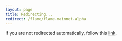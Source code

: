 ```yaml
---
layout: page
title: Redirecting...
redirect: /flame/flame-mainnet-alpha
---
```


<script>
  window.location.href = '/flame/flame-mainnet-alpha'
</script>

<div>
  If you are not redirected automatically, follow this <a href="/flame/flame-mainnet-alpha">link</a>.
</div>

<!-- ---
# https://vitepress.dev/reference/default-theme-home-page
layout: home

hero:
  name: "Astria"
  text: "The Sequencing Layer"
  tagline: The easiest way to deploy decentralized rollups.
  image:
    src: /hero-img.svg
    alt: Astria
  # actions:
  #   - theme: brand
  #     text: Just Deploy
  #     link: /developer/astria-go/astria-go-installation
  #   - theme: alt
  #     text: Introduction
  #     link: /overview/introduction

features:
  - title: Flame
    details: Flame is the EVM for Celestia-Native DeFi, powered by Astria.
    link: /flame/flame-mainnet-alpha
    icon: <svg width="36" height="36" viewBox="-58 0 300 196" fill="none" xmlns="http://www.w3.org/2000/svg"><path d="M186.485 162.553L169.906 133.459C161.191 133.887 127.047 131.435 116.669 116.052C113.471 111.31 111.772 105.926 111.72 100.532C111.601 88.254 120.953 74.7222 133.843 74.4682C142.664 74.2944 152.067 80.969 152.129 90.155C152.148 92.9897 151.184 95.7127 149.788 98.1452L162.413 120.313C171.286 112.953 176.421 101.777 176.466 90.155C176.556 67.1271 155.368 49.4711 133.523 49.8191C127.006 49.923 120.62 51.5138 114.781 54.4912C110.641 31.1499 98.9635 8.88515 93.8893 0L77.3166 29.094C81.066 35.0003 91.2816 55.8828 91.3474 72.6442C91.4058 87.5082 79.7997 100.344 64.6792 100.344C53.4083 100.344 42.3331 92.7478 42.1529 80.4268C42.0575 73.8975 45.1736 67.5856 51.4658 65.2701C53.0783 64.68 55.5098 64.4011 57.1991 64.4011L69.8238 42.2336C51.6618 35.2782 29.9689 43.6587 21.7758 61.8458C13.0386 81.2367 19.6188 104.938 37.1071 116.765C19.1139 132.097 5.83021 153.642 0.749634 162.585H33.895C41.6115 147.382 58.3203 124.882 76.8943 124.48C91.0157 124.175 103.255 134.835 104.594 149.225C105.087 154.387 103.558 159.44 100.294 163.448C96.893 167.619 91.5767 170.482 86.1725 170.475C80.8882 170.469 76.6535 167.019 74.1173 162.579H48.8616C51.8045 180.763 67.8792 195.119 86.1725 195.116C98.788 195.114 111.051 188.954 119.049 179.136C125.038 171.782 128.455 162.819 128.935 153.447C151.081 161.664 176.273 162.566 186.485 162.553Z" fill="white"/><path d="M186.485 162.553L169.906 133.459C161.191 133.887 127.047 131.435 116.669 116.052C113.471 111.31 111.772 105.926 111.72 100.532C111.601 88.254 120.953 74.7222 133.843 74.4682C142.664 74.2944 152.067 80.969 152.129 90.155C152.148 92.9897 151.184 95.7127 149.788 98.1452L162.413 120.313C171.286 112.953 176.421 101.777 176.466 90.155C176.556 67.1271 155.368 49.4711 133.523 49.8191C127.006 49.923 120.62 51.5138 114.781 54.4912C110.641 31.1499 98.9635 8.88515 93.8893 0L77.3166 29.094C81.066 35.0003 91.2816 55.8828 91.3474 72.6442C91.4058 87.5082 79.7997 100.344 64.6792 100.344C53.4083 100.344 42.3331 92.7478 42.1529 80.4268C42.0575 73.8975 45.1736 67.5856 51.4658 65.2701C53.0783 64.68 55.5098 64.4011 57.1991 64.4011L69.8238 42.2336C51.6618 35.2782 29.9689 43.6587 21.7758 61.8458C13.0386 81.2367 19.6188 104.938 37.1071 116.765C19.1139 132.097 5.83021 153.642 0.749634 162.585H33.895C41.6115 147.382 58.3203 124.882 76.8943 124.48C91.0157 124.175 103.255 134.835 104.594 149.225C105.087 154.387 103.558 159.44 100.294 163.448C96.893 167.619 91.5767 170.482 86.1725 170.475C80.8882 170.469 76.6535 167.019 74.1173 162.579H48.8616C51.8045 180.763 67.8792 195.119 86.1725 195.116C98.788 195.114 111.051 188.954 119.049 179.136C125.038 171.782 128.455 162.819 128.935 153.447C151.081 161.664 176.273 162.566 186.485 162.553Z" fill="url(#paint0_linear_133_15)"/><defs><linearGradient id="paint0_linear_133_15" x1="147.373" y1="1.28041e-07" x2="148.961" y2="195.113" gradientUnits="userSpaceOnUse"><stop stop-color="#B99985"/><stop offset="0.259829" stop-color="#D29A50"/>=<stop offset="0.476861" stop-color="#D06E18"/><stop offset="0.766321" stop-color="#CB513F"/><stop offset="0.995979" stop-color="#A42121"/></linearGradient></defs></svg>

  - title: Learn
    details: Astria is a sequencing layer that allows many rollups to share a single decentralized network of sequencers.
    link: /overview/introduction
    icon: <svg width="24" height="36" viewBox="0 0 24 36" fill="none" xmlns="http://www.w3.org/2000/svg"><path d="M4.65 19.5C3.16055 18.0401 2.13963 16.1696 1.71741 14.1272C1.29519 12.0847 1.4908 9.96276 2.2793 8.03191C3.0678 6.10105 4.41346 4.44876 6.14471 3.28571C7.87596 2.12265 9.91436 1.50153 12 1.50153C14.0857 1.50153 16.124 2.12265 17.8553 3.28571C19.5865 4.44876 20.9322 6.10105 21.7207 8.03191C22.5092 9.96276 22.7048 12.0847 22.2826 14.1272C21.8604 16.1696 20.8395 18.0401 19.35 19.5M12 24V30M12 24C13.2426 24 14.25 22.9927 14.25 21.75M12 24C10.7574 24 9.75 22.9927 9.75 21.75M12 30C10.7574 30 9.75 31.0074 9.75 32.25C9.75 33.4927 10.7574 34.5 12 34.5C13.2426 34.5 14.25 33.4927 14.25 32.25C14.25 31.0074 13.2426 30 12 30ZM3.75 27.75V24.75L9.75 21.75M3.75 27.75C2.50736 27.75 1.5 28.7574 1.5 30C1.5 31.2427 2.50736 32.25 3.75 32.25C4.99264 32.25 6 31.2427 6 30C6 28.7574 4.99264 27.75 3.75 27.75ZM9.75 21.75C9.75 20.5074 10.7574 19.5 12 19.5C13.2426 19.5 14.25 20.5074 14.25 21.75M20.25 27.75V24.75L14.25 21.75M20.25 27.75C19.0074 27.75 18 28.7574 18 30C18 31.2427 19.0074 32.25 20.25 32.25C21.4926 32.25 22.5 31.2427 22.5 30C22.5 28.7574 21.4926 27.75 20.25 27.75ZM16.5 12C16.5 14.4853 14.4853 16.5 12 16.5C9.51472 16.5 7.5 14.4853 7.5 12C7.5 9.51474 9.51472 7.50003 12 7.50003C14.4853 7.50003 16.5 9.51474 16.5 12Z" stroke="url(#paint0_linear_3416_225)" stroke-width="1.5" stroke-miterlimit="10"/><defs><linearGradient id="paint0_linear_3416_225" x1="1.5" y1="34.5001" x2="24.8752" y2="32.7217" gradientUnits="userSpaceOnUse"><stop stop-color="#EA9B57"/><stop offset="1" stop-color="#CB513F"/></linearGradient></defs></svg>
  - title: Developers
    details: Use the Astria stack to create, integrate and build your own modular rollups.
    link: /developer/astria-go/astria-go-installation
    icon: <svg width="36" height="31" viewBox="0 0 36 31" fill="none" xmlns="http://www.w3.org/2000/svg"><path d="M17.25 11.9993V12.7493H18.75V11.9993H17.25ZM23.25 8.25002V9.00002H24.75V8.25002H23.25ZM24 5.62502H24.75V5.20938L24.3976 4.98905L24 5.62502ZM18 1.87427L18.3976 1.2383L17.9974 0.98817L17.5987 1.24063L18 1.87427ZM12 5.67377L11.5987 5.04013L11.25 5.26097V5.67377H12ZM11.25 8.25002V9.00002H12.75V8.25002H11.25ZM7.5 22.6875L7.1025 23.3235L8.25 24.0407V22.6875H7.5ZM1.5 18.9375H0.75V19.3532L1.1025 19.5735L1.5 18.9375ZM1.5 12.2363L1.09875 11.6026L0.75 11.8235V12.2363H1.5ZM7.5 8.43677L7.89756 7.8008L7.49742 7.55067L7.09875 7.80313L7.5 8.43677ZM13.5 12.1875L13.8975 12.8235L14.915 12.1876L13.8976 11.5516L13.5 12.1875ZM28.5 22.6875H27.75V24.0407L28.8975 23.3235L28.5 22.6875ZM34.5 18.9375L34.8975 19.5735L35.25 19.3532V18.9375H34.5ZM34.5 12.1875H35.25V11.7719L34.8976 11.5516L34.5 12.1875ZM28.5 8.43677L28.8976 7.8008L28.4974 7.55067L28.0987 7.80313L28.5 8.43677ZM22.5 12.2363L22.0987 11.6026L21.085 12.2446L22.1062 12.8746L22.5 12.2363ZM18 29.25L17.6025 29.886L18 30.1345L18.3975 29.886L18 29.25ZM24 18.75H24.75V18.3344L24.3976 18.1141L24 18.75ZM18 14.9993L18.3976 14.3633L17.9974 14.1132L17.5987 14.3656L18 14.9993ZM12 18.7988L11.5987 18.1651L11.25 18.386V18.7988H12ZM12 25.5H11.25V25.9157L11.6025 26.136L12 25.5ZM24 25.5L24.3975 26.136L24.75 25.9157V25.5H24ZM17.25 9.37502V11.9993H18.75V9.37502H17.25ZM24.75 8.25002V5.62502H23.25V8.25002H24.75ZM24.3976 4.98905L18.3976 1.2383L17.6024 2.51023L23.6024 6.26098L24.3976 4.98905ZM17.5987 1.24063L11.5987 5.04013L12.4013 6.30741L18.4013 2.50791L17.5987 1.24063ZM11.25 5.67377V8.25002H12.75V5.67377H11.25ZM11.6025 6.26102L17.6025 10.011L18.3975 8.73902L12.3975 4.98902L11.6025 6.26102ZM18.3975 10.011L24.3975 6.26102L23.6025 4.98902L17.6025 8.73902L18.3975 10.011ZM6.75 15.9375V22.6875H8.25V15.9375H6.75ZM7.8975 22.0515L1.8975 18.3015L1.1025 19.5735L7.1025 23.3235L7.8975 22.0515ZM2.25 18.9375V12.2363H0.75V18.9375H2.25ZM1.90125 12.8699L7.90125 9.07041L7.09875 7.80313L1.09875 11.6026L1.90125 12.8699ZM7.10244 9.07273L13.1024 12.8235L13.8976 11.5516L7.89756 7.8008L7.10244 9.07273ZM13.1025 11.5515L7.1025 15.3015L7.8975 16.5735L13.8975 12.8235L13.1025 11.5515ZM7.89376 15.2992L1.89376 11.5979L1.10624 12.8746L7.10624 16.5758L7.89376 15.2992ZM27.75 15.9375V22.6875H29.25V15.9375H27.75ZM28.8975 23.3235L34.8975 19.5735L34.1025 18.3015L28.1025 22.0515L28.8975 23.3235ZM35.25 18.9375V12.1875H33.75V18.9375H35.25ZM34.8976 11.5516L28.8976 7.8008L28.1024 9.07273L34.1024 12.8235L34.8976 11.5516ZM28.0987 7.80313L22.0987 11.6026L22.9013 12.8699L28.9013 9.07041L28.0987 7.80313ZM22.1062 12.8746L28.1062 16.5758L28.8938 15.2992L22.8938 11.5979L22.1062 12.8746ZM28.8975 16.5735L34.8975 12.8235L34.1025 11.5515L28.1025 15.3015L28.8975 16.5735ZM17.25 22.5V29.25H18.75V22.5H17.25ZM24.3976 18.1141L18.3976 14.3633L17.6024 15.6352L23.6024 19.386L24.3976 18.1141ZM17.5987 14.3656L11.5987 18.1651L12.4013 19.4324L18.4013 15.6329L17.5987 14.3656ZM11.25 18.7988V25.5H12.75V18.7988H11.25ZM11.6025 26.136L17.6025 29.886L18.3975 28.614L12.3975 24.864L11.6025 26.136ZM18.3975 29.886L24.3975 26.136L23.6025 24.864L17.6025 28.614L18.3975 29.886ZM24.75 25.5V18.75H23.25V25.5H24.75ZM11.6025 19.386L17.6025 23.136L18.3975 21.864L12.3975 18.114L11.6025 19.386ZM18.3975 23.136L24.3975 19.386L23.6025 18.114L17.6025 21.864L18.3975 23.136Z" fill="url(#paint0_linear_3416_238)"/><defs><linearGradient id="paint0_linear_3416_238" x1="1.50001" y1="29.25" x2="37.6934" y2="24.0344" gradientUnits="userSpaceOnUse"><stop stop-color="#EA9B57"/><stop offset="1" stop-color="#CB513F"/></linearGradient></defs></svg>
  - title: FAQ
    details: Common questions and answers about our software stack and tooling.
    link: /faq/astria-go-cli
    icon: <svg xmlns="http://www.w3.org/2000/svg" width="60" height="60" viewBox="0 0 36 25"> <path d="M16.5 20v3h3v-3h-3zm.24-3.5h2.52v-2.1c0-2.5 1.56-3.8 3.12-4.8 1.44-.9 2.28-2.2 2.28-4.1 0-3.2-2.76-5.5-6.66-5.5s-6.66 2.3-6.66 5.5h2.52c0-1.8 1.68-3 4.14-3s4.14 1.2 4.14 3c0 1.2-.48 1.9-1.56 2.6-1.8 1.1-3.84 2.6-3.84 6.3v2.1z" fill="url(#paint0_linear_question)"/> <defs> <linearGradient id="paint0_linear_question" x1="1.5" y1="29.25" x2="37.69" y2="24.03" gradientUnits="userSpaceOnUse"> <stop stop-color="#EA9B57"/> <stop offset="1" stop-color="#CB513F"/> </linearGradient> </defs> </svg>
--- -->
